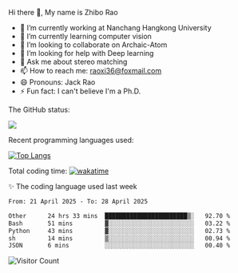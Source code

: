 Hi there 👋, My name is Zhibo Rao
- 🔭 I’m currently working at Nanchang Hangkong University
- 🌱 I’m currently learning computer vision
- 👯 I’m looking to collaborate on Archaic-Atom
- 🤔 I’m looking for help with Deep learning
- 💬 Ask me about stereo matching
- 📫 How to reach me: raoxi36@foxmail.com
- 😄 Pronouns: Jack Rao
- ⚡ Fun fact: I can't believe I'm a Ph.D.

The GitHub status:

![](https://github-readme-stats.vercel.app/api?username=ZhiboRao)

Recent programming languages used:

[![Top Langs](https://github-readme-stats.vercel.app/api/top-langs/?username=ZhiboRao&layout=compact)](https://github.com/anuraghazra/github-readme-stats)

Total coding time: [![wakatime](https://wakatime.com/badge/user/51ec5ec7-4742-4243-9eea-732ade32c0b7.svg)](https://wakatime.com/@51ec5ec7-4742-4243-9eea-732ade32c0b7)

✨ The coding language used last week 
<!--START_SECTION:waka-->

```txt
From: 21 April 2025 - To: 28 April 2025

Other      24 hrs 33 mins  ███████████████████████▒░   92.70 %
Bash       51 mins         ▓░░░░░░░░░░░░░░░░░░░░░░░░   03.22 %
Python     43 mins         ▓░░░░░░░░░░░░░░░░░░░░░░░░   02.73 %
sh         14 mins         ▒░░░░░░░░░░░░░░░░░░░░░░░░   00.94 %
JSON       6 mins          ░░░░░░░░░░░░░░░░░░░░░░░░░   00.40 %
```

<!--END_SECTION:waka-->

![Visitor Count](https://profile-counter.glitch.me/Raohaocheng/count.svg)

